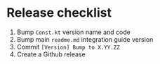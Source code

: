 # Release checklist

1. Bump `Const.kt` version name and code
2. Bump main `readme.md` integration guide version
3. Commit `[Version] Bump to X.YY.ZZ`
4. Create a Github release